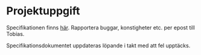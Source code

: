 # Projektuppgift

Specifikationen finns [här](ioopm15-projekt.pdf). Rapportera buggar, konstigheter etc. per epost till Tobias.

Specifikationsdokumentet uppdateras löpande i takt med att fel upptäcks.
